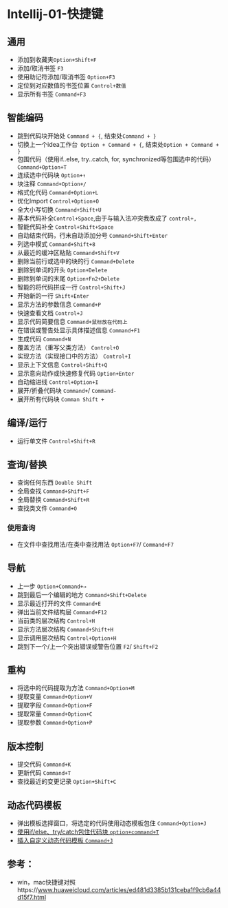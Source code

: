 # Intellij-01-快捷键

## 通用

- 添加到收藏夹`Option+Shift+F`
- 添加/取消书签 `F3`
- 使用助记符添加/取消书签 `Option+F3`
- 定位到对应数值的书签位置 `Control+数值`
- 显示所有书签 `Command+F3`

## 智能编码

- 跳到代码块开始处 `Command + {`, 结束处`Command + }`
- 切换上一个idea工作台` Option + Command + {`, 结束处`Option + Command + }`
- 包围代码（使用if..else, try..catch, for, synchronized等包围选中的代码） `Command+Option+T`
- 连续选中代码块 `Option+↑`
- 块注释 `Command+Option+/`
- 格式化代码 `Command+Option+L`
- 优化Import `Control+Option+O`
- 全大小写切换 `Command+Shift+U`
- 基本代码补全`Control+Space`,由于与输入法冲突我改成了 `control+,`
- 智能代码补全 `Control+Shift+Space`
- 自动结束代码，行末自动添加分号 `Command+Shift+Enter`
- 列选中模式 `Command+Shift+8`
- 从最近的缓冲区粘贴 `Command+Shift+V`
- 删除当前行或选中的块的行 `Command+Delete`
- 删除到单词的开头 `Option+Delete`
- 删除到单词的末尾 `Option+Fn2+Delete`
- 智能的将代码拼成一行 `Control+Shift+J`
- 开始新的一行 `Shift+Enter`
- 显示方法的参数信息 `Command+P`
- 快速查看文档 `Control+J`
- 显示代码简要信息 `Command+鼠标放在代码上`
- 在错误或警告处显示具体描述信息 `Command+F1`
- 生成代码 `Command+N`
- 覆盖方法（重写父类方法） `Control+O`
- 实现方法（实现接口中的方法） `Control+I`
- 显示上下文信息 `Control+Shift+Q`
- 显示意向动作或快速修复代码 `Option+Enter`
- 自动缩进线 `Control+Option+I`
- 展开/折叠代码块 `Command+`/ `Command-`
- 展开所有代码块 `Comman Shift +`



## 编译/运行

- 运行单文件 `Control+Shift+R`



## 查询/替换

- 查询任何东西 `Double Shift`
- 全局查找 `Command+Shift+F`
- 全局替换 `Command+Shift+R`
- 查找类文件 `Command+O`



### 使用查询

- 在文件中查找用法/在类中查找用法 `Option+F7`/ `Command+F7`



## 导航

- 上一步 `Option+Command+→`
- 跳到最后一个编辑的地方 `Command+Shift+Delete`
- 显示最近打开的文件 `Command+E`
- 弹出当前文件结构层 `Command+F12`
- 当前类的层次结构 `Control+H`
- 显示方法层次结构 `Command+Shift+H`
- 显示调用层次结构 `Control+Option+H`
- 跳到下一个/上一个突出错误或警告位置 `F2`/ `Shift+F2`



## 重构

- 将选中的代码提取为方法 `Command+Option+M`
- 提取变量 `Command+Option+V`
- 提取字段 `Command+Option+F`
- 提取常量 `Command+Option+C`
- 提取参数 `Command+Option+P`



## 版本控制

- 提交代码 `Command+K`
- 更新代码 `Command+T`
- 查找最近的变更记录 `Option+Shift+C`



## 动态代码模板

- 弹出模板选择窗口，将选定的代码使用动态模板包住 `Command+Option+J`
- <u>使用if/else、try/catch包住代码块 `option+command+T`</u>
- <u>插入自定义动态代码模板 `Command+J`</u>



## 参考：

- win，mac快捷键对照https://www.huaweicloud.com/articles/ed481d3385b131ceba1f9cb6a44d15f7.html

